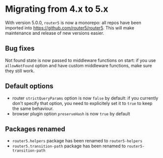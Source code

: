 # Migrating from 4.x to 5.x


With version 5.0.0, `router5` is now a monorepo: all repos have been imported into https://github.com/router5/router5. This will make maintenance and release of new versions easier.

## Bug fixes

Not found state is now passed to middleware functions on start: if you use `allowNotFound` option and have custom middleware functions, make sure they still work.

## Default options

* router `strictQueryParams` option is now `false` by default: if you currently don't specify that option, you need to explicitely set it to `true` to keep the same behaviour.
* browser plugin option `preserveHash` is now `true` by default

## Packages renamed

* `router5.helpers` package has been renamed to `router5-helpers`
* `router5.transition-path` package has been renamed to `router5-transition-path`
